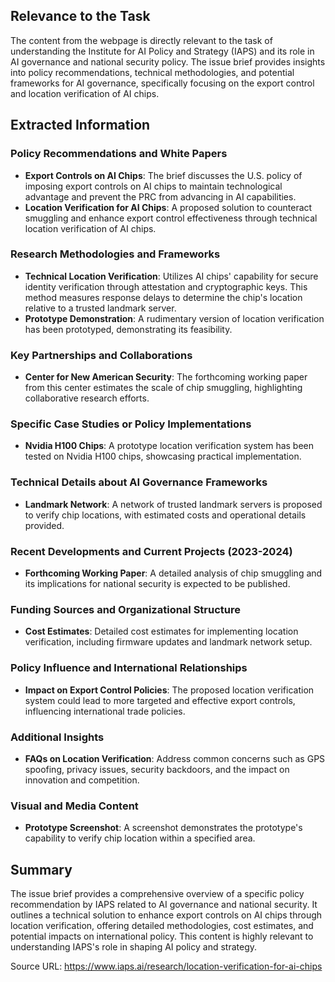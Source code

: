 ## Relevance to the Task

The content from the webpage is directly relevant to the task of understanding the Institute for AI Policy and Strategy (IAPS) and its role in AI governance and national security policy. The issue brief provides insights into policy recommendations, technical methodologies, and potential frameworks for AI governance, specifically focusing on the export control and location verification of AI chips.

## Extracted Information

### Policy Recommendations and White Papers
- **Export Controls on AI Chips**: The brief discusses the U.S. policy of imposing export controls on AI chips to maintain technological advantage and prevent the PRC from advancing in AI capabilities.
- **Location Verification for AI Chips**: A proposed solution to counteract smuggling and enhance export control effectiveness through technical location verification of AI chips.

### Research Methodologies and Frameworks
- **Technical Location Verification**: Utilizes AI chips' capability for secure identity verification through attestation and cryptographic keys. This method measures response delays to determine the chip's location relative to a trusted landmark server.
- **Prototype Demonstration**: A rudimentary version of location verification has been prototyped, demonstrating its feasibility.

### Key Partnerships and Collaborations
- **Center for New American Security**: The forthcoming working paper from this center estimates the scale of chip smuggling, highlighting collaborative research efforts.

### Specific Case Studies or Policy Implementations
- **Nvidia H100 Chips**: A prototype location verification system has been tested on Nvidia H100 chips, showcasing practical implementation.

### Technical Details about AI Governance Frameworks
- **Landmark Network**: A network of trusted landmark servers is proposed to verify chip locations, with estimated costs and operational details provided.

### Recent Developments and Current Projects (2023-2024)
- **Forthcoming Working Paper**: A detailed analysis of chip smuggling and its implications for national security is expected to be published.

### Funding Sources and Organizational Structure
- **Cost Estimates**: Detailed cost estimates for implementing location verification, including firmware updates and landmark network setup.

### Policy Influence and International Relationships
- **Impact on Export Control Policies**: The proposed location verification system could lead to more targeted and effective export controls, influencing international trade policies.

### Additional Insights
- **FAQs on Location Verification**: Address common concerns such as GPS spoofing, privacy issues, security backdoors, and the impact on innovation and competition.

### Visual and Media Content
- **Prototype Screenshot**: A screenshot demonstrates the prototype's capability to verify chip location within a specified area.

## Summary

The issue brief provides a comprehensive overview of a specific policy recommendation by IAPS related to AI governance and national security. It outlines a technical solution to enhance export controls on AI chips through location verification, offering detailed methodologies, cost estimates, and potential impacts on international policy. This content is highly relevant to understanding IAPS's role in shaping AI policy and strategy.

Source URL: https://www.iaps.ai/research/location-verification-for-ai-chips
